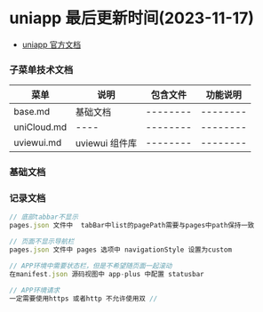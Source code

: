<!--
 * @Description: uniapp文档
 * @Author: panrui
 * @Date: 2021-05-20 16:44:03
 * @LastEditTime: 2023-11-28 09:29:37
 * @LastEditors: prui
 * 不忘初心,不负梦想
-->

# uniapp 最后更新时间(2023-11-17)

- [uniapp 官方文档](https://uniapp.dcloud.net.cn/)

### 子菜单技术文档

| 菜单        | 说明           | 包含文件 | 功能说明 |
| ----------- | -------------- | -------- | -------- |
| base.md     | 基础文档       | -------- | -------- |
| uniCloud.md | ----           | -------- | -------- |
| uviewui.md  | uviewui 组件库 | -------- | -------- |

### 基础文档

### 记录文档

```js
// 底部tabbar不显示
pages.json 文件中  tabBar中list的pagePath需要与pages中path保持一致

// 页面不显示导航栏
pages.json 文件中 pages 选项中 navigationStyle 设置为custom

// APP环境中需要状态栏，但是不希望随页面一起滚动
在manifest.json 源码视图中 app-plus 中配置 statusbar

// APP环境请求
一定需要使用https 或者http 不允许使用双 //
```
